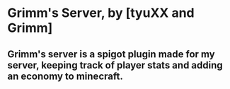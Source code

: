 # Grimm's Server, by [tyuXX and Grimm]

## Grimm's server is a spigot plugin made for my server, keeping track of player stats and adding an economy to minecraft.